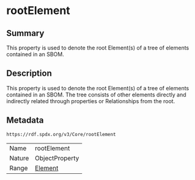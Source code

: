 <!-- Automatically generated by spec-parser v2.0.0 on 2024-01-12T14:00:21.817658+00:00 -->
<!-- SPDX-License-Identifier: Community-Spec-1.0 -->

# rootElement

## Summary

This property is used to denote the root Element(s) of a tree of elements contained in an SBOM.


## Description

This property is used to denote the root Element(s) of a tree of elements contained in an SBOM.
The tree consists of other elements directly and indirectly related through properties or Relationships from the root.


## Metadata

`https://rdf.spdx.org/v3/Core/rootElement`


| | |
|---|---|
| Name | rootElement |
| Nature | ObjectProperty |
| Range | [Element](../Classes/Element.md) |





